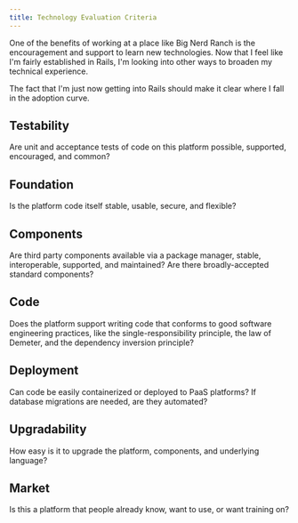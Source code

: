 ```yaml
---
title: Technology Evaluation Criteria
---
```


One of the benefits of working at a place like Big Nerd Ranch is the encouragement and support to learn new technologies. Now that I feel like I'm fairly established in Rails, I'm looking into other ways to broaden my technical experience.

The fact that I'm just now getting into Rails should make it clear where I fall in the adoption curve.

## Testability

Are unit and acceptance tests of code on this platform possible, supported, encouraged, and common?

## Foundation

Is the platform code itself stable, usable, secure, and flexible?

## Components

Are third party components available via a package manager, stable, interoperable, supported, and maintained? Are there broadly-accepted standard components?

## Code

Does the platform support writing code that conforms to good software engineering practices, like the single-responsibility principle, the law of Demeter, and the dependency inversion principle?

## Deployment

Can code be easily containerized or deployed to PaaS platforms? If database migrations are needed, are they automated?

## Upgradability

How easy is it to upgrade the platform, components, and underlying language?

## Market

Is this a platform that people already know, want to use, or want training on?